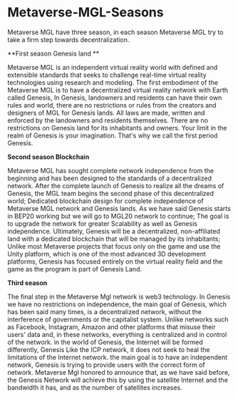 # Metaverse-MGL-Seasons

Metaverse MGL have three season, in each season Metaverse MGL try to take a firm step towards decentralization.

**First season Genesis land **

Metaverse MGL is an independent virtual reality world with defined and extensible standards that seeks to challenge real-time virtual reality technologies using research and modeling.
The first embodiment of the Metaverse MGL is to have a decentralized virtual reality network with Earth called Genesis,
In Genesis, landowners and residents can have their own rules and world, there are no restrictions or rules from the creators and designers of MGL for Genesis lands. All laws are made, written and enforced by the landowners and residents themselves.
There are no restrictions on Genesis land for its inhabitants and owners.
Your limit in the realm of Genesis is your imagination.
That's why we call the first period Genesis.

**Second season Blockchain**

Metaverse MGL has sought complete network independence from the beginning and has been designed to the standards of a decentralized network. After the complete launch of Genesis to realize all the dreams of Genesis, the MGL team begins the second phase of this decentralized world;
Dedicated blockchain design for complete independence of Metaverse MGL network and Genesis lands.
As we have said Genesis starts in BEP20 working but we will go to MGL20 network to continue; The goal is to upgrade the network for greater Scalability as well as Genesis independence.
Ultimately, Genesis will be a decentralized, non-affiliated land with a dedicated blockchain that will be managed by its inhabitants; Unlike most Metaverse projects that focus only on the game and use the Unity platform, which is one of the most advanced 3D development platforms, Genesis has focused entirely on the virtual reality field and the game as the program is part of Genesis Land.

**Third season**

The final step in the Metaverse Mgl network is web3 technology. In Genesis we have no restrictions on independence, the main goal of Genesis, which has been said many times, is a decentralized network, without the interference of governments or the capitalist system. Unlike networks such as Facebook, Instagram, Amazon and other platforms that misuse their users' data and, in these networks, everything is centralized and in control of the network. in the world of Genesis, the Internet will be formed differently, Genesis Like the ICP network, it does not seek to heal the limitations of the Internet network. the main goal is to have an independent network, Genesis is trying to provide users with the correct form of network. Metaverse Mgl  honored to announce that, as we have said before, the Genesis Network will achieve this by using the satellite Internet and the bandwidth it has, and as the number of satellites increases.

